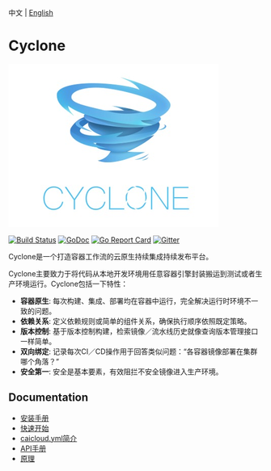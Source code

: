 中文 | [English](README.md)
# Cyclone
![logo](docs/logo.jpeg)

[![Build Status](https://travis-ci.org/caicloud/cyclone.svg?branch=master)](https://travis-ci.org/caicloud/cyclone)
[![GoDoc](https://godoc.org/github.com/caicloud/cyclone?status.svg)](https://godoc.org/github.com/caicloud/cyclone)
[![Go Report Card](https://goreportcard.com/badge/github.com/caicloud/cyclone)](https://goreportcard.com/report/github.com/caicloud/cyclone)
[![Gitter](https://badges.gitter.im/caicloud/cyclone.svg)](https://gitter.im/caicloud/cyclone?utm_source=badge&utm_medium=badge&utm_campaign=pr-badge)

Cyclone是一个打造容器工作流的云原生持续集成持续发布平台。

Cyclone主要致力于将代码从本地开发环境用任意容器引擎封装搬运到测试或者生产环境运行。Cyclone包括一下特性：

- **容器原生**: 每次构建、集成、部署均在容器中运行，完全解决运行时环境不一致的问题。
- **依赖关系**: 定义依赖规则或简单的组件关系，确保执行顺序依照既定策略。
- **版本控制**: 基于版本控制构建，检索镜像／流水线历史就像查询版本管理接口一样简单。
- **双向绑定**: 记录每次CI／CD操作用于回答类似问题：“各容器镜像部署在集群哪个角落？”
- **安全第一**: 安全是基本要素，有效阻拦不安全镜像进入生产环境。

## Documentation
* [安装手册](./docs/setup_zh-CN.md)
* [快速开始](./docs/quick-start_zh-CN.md)
* [caicloud.yml简介](./docs/caicloud-yml-introduction_zh-CN.md)
* [API手册](http://118.193.142.27:7099/apidocs/)
* [原理](./docs/principle_zh-CN.md)
